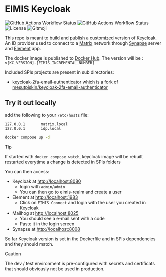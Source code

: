 # EIMIS Keycloak

![GitHub Actions Workflow Status](https://img.shields.io/github/actions/workflow/status/eimis-ans/eimis-keycloak/lint.yml?label=lint&logo=github)
![GitHub Actions Workflow Status](https://img.shields.io/github/actions/workflow/status/eimis-ans/eimis-keycloak/publish.yml?label=publish&logo=github&branch=main)
![License](https://img.shields.io/badge/license-Apache%202.0-blue.svg)
![Gitmoji](https://img.shields.io/badge/gitmoji-%20%F0%9F%98%9C%20%F0%9F%98%8D-FFDD67.svg)

This repo is meant to build and publish a customized version of [Keycloak](https://www.keycloak.org/). An ID provider used to connect to a [Matrix](https://matrix.org/) network through [Synapse](https://github.com/element-hq/synapse) server and [Element](https://element.io/) app.

The docker image is published to [Docker Hub](https://hub.docker.com/r/eimisans/eimis-keycloak). The version will be :
`v[KC_VERSION]-[EIMIS_INCREMENTAL_NUMBER]`

Included SPIs projects are present in sub directories:

- keycloak-2fa-email-authenticator which is a fork of [mesutpiskin/keycloak-2fa-email-authenticator](https://github.com/mesutpiskin/keycloak-2fa-email-authenticator)

## Try it out locally

add the following to your `/etc/hosts` file:

```text
127.0.0.1       matrix.local
127.0.0.1       idp.local
```

```bash
docker compose up -d
```

> [!TIP]
> If started with `docker compose watch`, keycloak image will be rebuilt restarted everytime a change is detected in SPIs folders

You can then access:

- Keycloak at [http://localhost:8080](http://localhost:8080)
  - login with `admin`/`admin`
  - You can then go to eimis-realm and create a user
- Element at [http://localhost:1983](http://localhost:1983)
  - Click on `EIMIS Connect` and login with the user you created in Keycloak
- Mailhog at [http://localhost:8025](http://localhost:8025)
  - You should see a e-mail sent with a code
  - Paste it in the login screen
- Synapse at [http://localhost:8008](http://localhost:8008)

So far Keycloak version is set in the Dockerfile and in SPIs dependencies and they should match.

> [!CAUTION]
> The dev / test environment is pre-configured with secrets and certificats that should obviously not be used in production.
